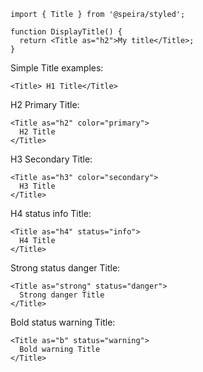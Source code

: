 ```tsx static
import { Title } from '@speira/styled';

function DisplayTitle() {
  return <Title as="h2">My title</Title>;
}
```

Simple Title examples:

```tsx
<Title> H1 Title</Title>
```

H2 Primary Title:

```tsx
<Title as="h2" color="primary">
  H2 Title
</Title>
```

H3 Secondary Title:

```tsx
<Title as="h3" color="secondary">
  H3 Title
</Title>
```

H4 status info Title:

```tsx
<Title as="h4" status="info">
  H4 Title
</Title>
```

Strong status danger Title:

```tsx
<Title as="strong" status="danger">
  Strong danger Title
</Title>
```

Bold status warning Title:

```tsx
<Title as="b" status="warning">
  Bold warning Title
</Title>
```
